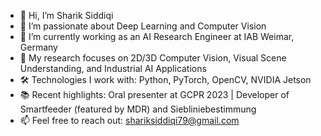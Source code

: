 - 👋 Hi, I’m Sharik Siddiqi
- 👀 I’m passionate about Deep Learning and Computer Vision
- 🌱 I’m currently working as an AI Research Engineer at IAB Weimar, Germany
- 💬 My research focuses on 2D/3D Computer Vision, Visual Scene Understanding, and Industrial AI Applications
- 🛠️ Technologies I work with: Python, PyTorch, OpenCV, NVIDIA Jetson
- 📚 Recent highlights: Oral presenter at GCPR 2023 | Developer of Smartfeeder (featured by MDR) and Siebliniebestimmung
- 📫 Feel free to reach out: shariksiddiqi79@gmail.com

<!---
sharik-siddiqi/sharik-siddiqi is a ✨ special ✨ repository because its `README.md` (this file) appears on your GitHub profile.
You can click the Preview link to take a look at your changes.
--->
